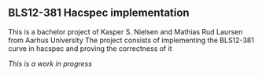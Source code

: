 ## BLS12-381 Hacspec implementation
This is a bachelor project of Kasper S. Nielsen and Mathias Rud Laursen from Aarhus University
The project consists of implementing the BLS12-381 curve in hacspec and proving the correctness of it

_This is a work in progress_